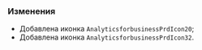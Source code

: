 ### Изменения

- Добавлена иконка `AnalyticsforbusinessPrdIcon20`;
- Добавлена иконка `AnalyticsforbusinessPrdIcon32`.
